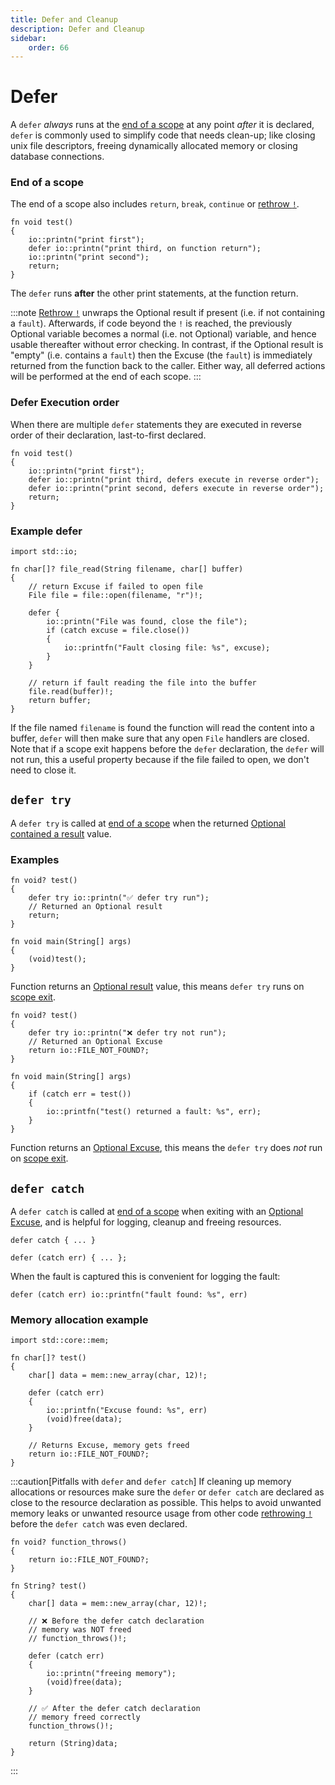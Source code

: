```yaml
---
title: Defer and Cleanup
description: Defer and Cleanup
sidebar:
    order: 66
---
```


# Defer

A `defer` *always* runs at the [end of a scope](#end-of-a-scope) at any point *after* it is declared, `defer` is commonly used to simplify code that needs clean-up; like closing unix file descriptors, freeing dynamically allocated memory or closing database connections.

### End of a scope
The end of a scope also includes `return`, `break`, `continue` or [rethrow `!`](/language-common/optionals-essential/#using-the-rethrow-operator--to-unwrap-an-optional-value).

```c3
fn void test()
{
    io::printn("print first");
    defer io::printn("print third, on function return");
    io::printn("print second");
    return;
}
```
The `defer` runs **after** the other print statements, at the function return.

:::note
[Rethrow `!`](/language-common/optionals-essential/#using-the-rethrow-operator--to-unwrap-an-optional-value) unwraps the Optional result if present (i.e. if not containing a `fault`). Afterwards, if code beyond the `!` is reached, the previously Optional variable becomes a normal (i.e. not Optional) variable, and hence usable thereafter without error checking. In contrast, if the Optional result is "empty" (i.e. contains a `fault`) then the Excuse (the `fault`) is immediately returned from the function back to the caller. Either way, all deferred actions will be performed at the end of each scope.
:::

### Defer Execution order
When there are multiple `defer` statements they are executed in reverse order of their declaration, last-to-first declared.

```c3
fn void test()
{
    io::printn("print first");
    defer io::printn("print third, defers execute in reverse order");
    defer io::printn("print second, defers execute in reverse order");
    return;
}
```

### Example defer

```c3
import std::io;

fn char[]? file_read(String filename, char[] buffer)
{
    // return Excuse if failed to open file
    File file = file::open(filename, "r")!;

    defer {
        io::printn("File was found, close the file");
        if (catch excuse = file.close())
        {
            io::printfn("Fault closing file: %s", excuse);
        }
    }

    // return if fault reading the file into the buffer
    file.read(buffer)!;
    return buffer;
}
```

If the file named `filename` is found the function will read the content into a buffer,
`defer` will then make sure that any open `File` handlers are closed.
Note that if a scope exit happens before the `defer` declaration, the `defer` will not run, this a useful property because if the file failed to open, we don't need to close it.


## `defer try`

A `defer try` is called at [end of a scope](#end-of-a-scope) when the returned [Optional contained a result](/language-common/optionals-essential/#what-is-an-optional) value.

### Examples

```c3
fn void? test()
{
    defer try io::printn("✅ defer try run");
    // Returned an Optional result
    return;
}

fn void main(String[] args)
{
    (void)test();
}
```
Function returns an [Optional result](/language-common/optionals-essential/#what-is-an-optional) value,
this means `defer try` runs on [scope exit](#end-of-a-scope).

```c3
fn void? test()
{
    defer try io::printn("❌ defer try not run");
    // Returned an Optional Excuse
    return io::FILE_NOT_FOUND?;
}

fn void main(String[] args)
{
    if (catch err = test())
    {
        io::printfn("test() returned a fault: %s", err);
    }
}
```
Function returns an [Optional Excuse](/language-common/optionals-essential/#what-is-an-optional),
this means the `defer try` does *not* run on [scope exit](#end-of-a-scope).

## `defer catch`

A `defer catch` is called at [end of a scope](#end-of-a-scope) when exiting with an
[Optional Excuse](/language-common/optionals-essential/#what-is-an-optional), and is helpful for logging, cleanup and freeing resources.


```c3
defer catch { ... }
```

```c3
defer (catch err) { ... };
```
When the fault is captured this is convenient for logging the fault:

```c3
defer (catch err) io::printfn("fault found: %s", err)
```
### Memory allocation example

```c3
import std::core::mem;

fn char[]? test()
{
    char[] data = mem::new_array(char, 12)!;

    defer (catch err)
    {
        io::printfn("Excuse found: %s", err)
        (void)free(data);
    }

    // Returns Excuse, memory gets freed
    return io::FILE_NOT_FOUND?;
}
```

:::caution[Pitfalls with `defer` and `defer catch`]
If cleaning up memory allocations or resources make sure the `defer` or `defer catch`
are declared as close to the resource declaration as possible.
This helps to avoid unwanted memory leaks or unwanted resource usage from other code [rethrowing `!`](/language-common/optionals-essential/#using-the-rethrow-operator--to-unwrap-an-optional-value) before the `defer catch` was even declared.

```c3
fn void? function_throws()
{
    return io::FILE_NOT_FOUND?;
}

fn String? test()
{
    char[] data = mem::new_array(char, 12)!;

    // ❌ Before the defer catch declaration
    // memory was NOT freed
    // function_throws()!;

    defer (catch err)
    {
        io::printn("freeing memory");
        (void)free(data);
    }

    // ✅ After the defer catch declaration
    // memory freed correctly
    function_throws()!;

    return (String)data;
}
```
:::
